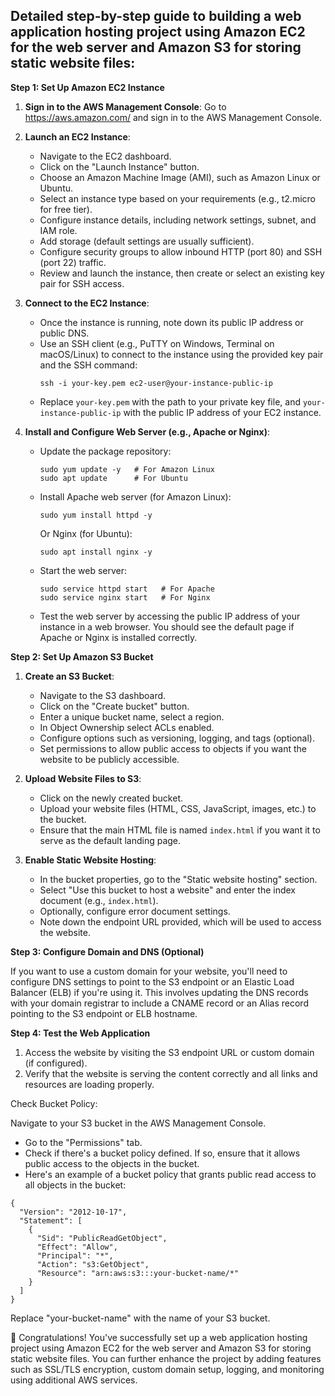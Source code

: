 ## Detailed step-by-step guide to building a web application hosting project using Amazon EC2 for the web server and Amazon S3 for storing static website files:

**Step 1: Set Up Amazon EC2 Instance**

1. **Sign in to the AWS Management Console**: Go to https://aws.amazon.com/ and sign in to the AWS Management Console.

2. **Launch an EC2 Instance**:
   - Navigate to the EC2 dashboard.
   - Click on the "Launch Instance" button.
   - Choose an Amazon Machine Image (AMI), such as Amazon Linux or Ubuntu.
   - Select an instance type based on your requirements (e.g., t2.micro for free tier).
   - Configure instance details, including network settings, subnet, and IAM role.
   - Add storage (default settings are usually sufficient).
   - Configure security groups to allow inbound HTTP (port 80) and SSH (port 22) traffic.
   - Review and launch the instance, then create or select an existing key pair for SSH access.

3. **Connect to the EC2 Instance**:
   - Once the instance is running, note down its public IP address or public DNS.
   - Use an SSH client (e.g., PuTTY on Windows, Terminal on macOS/Linux) to connect to the instance using the provided key pair and the SSH command:
     ```
     ssh -i your-key.pem ec2-user@your-instance-public-ip
     ```
   - Replace `your-key.pem` with the path to your private key file, and `your-instance-public-ip` with the public IP address of your EC2 instance.

4. **Install and Configure Web Server (e.g., Apache or Nginx)**:
   - Update the package repository:
     ```
     sudo yum update -y   # For Amazon Linux
     sudo apt update      # For Ubuntu
     ```
   - Install Apache web server (for Amazon Linux):
     ```
     sudo yum install httpd -y
     ```
     Or Nginx (for Ubuntu):
     ```
     sudo apt install nginx -y
     ```
   - Start the web server:
     ```
     sudo service httpd start   # For Apache
     sudo service nginx start   # For Nginx
     ```
   - Test the web server by accessing the public IP address of your instance in a web browser. You should see the default page if Apache or Nginx is installed correctly.

**Step 2: Set Up Amazon S3 Bucket**

1. **Create an S3 Bucket**:
   - Navigate to the S3 dashboard.
   - Click on the "Create bucket" button.
   - Enter a unique bucket name, select a region.
   - In Object Ownership select ACLs enabled.
   - Configure options such as versioning, logging, and tags (optional).
   - Set permissions to allow public access to objects if you want the website to be publicly accessible.

2. **Upload Website Files to S3**:
   - Click on the newly created bucket.
   - Upload your website files (HTML, CSS, JavaScript, images, etc.) to the bucket.
   - Ensure that the main HTML file is named `index.html` if you want it to serve as the default landing page.

3. **Enable Static Website Hosting**:
   - In the bucket properties, go to the "Static website hosting" section.
   - Select "Use this bucket to host a website" and enter the index document (e.g., `index.html`).
   - Optionally, configure error document settings.
   - Note down the endpoint URL provided, which will be used to access the website.

**Step 3: Configure Domain and DNS (Optional)**

If you want to use a custom domain for your website, you'll need to configure DNS settings to point to the S3 endpoint or an Elastic Load Balancer (ELB) if you're using it. This involves updating the DNS records with your domain registrar to include a CNAME record or an Alias record pointing to the S3 endpoint or ELB hostname.

**Step 4: Test the Web Application**

1. Access the website by visiting the S3 endpoint URL or custom domain (if configured).
2. Verify that the website is serving the content correctly and all links and resources are loading properly.



Check Bucket Policy:

Navigate to your S3 bucket in the AWS Management Console.
- Go to the "Permissions" tab.
- Check if there's a bucket policy defined. If so, ensure that it allows public access to the objects in the bucket.
- Here's an example of a bucket policy that grants public read access to all objects in the bucket:
```
{
  "Version": "2012-10-17",
  "Statement": [
    {
      "Sid": "PublicReadGetObject",
      "Effect": "Allow",
      "Principal": "*",
      "Action": "s3:GetObject",
      "Resource": "arn:aws:s3:::your-bucket-name/*"
    }
  ]
}
```
Replace "your-bucket-name" with the name of your S3 bucket.

🥂 Congratulations! You've successfully set up a web application hosting project using Amazon EC2 for the web server and Amazon S3 for storing static website files. You can further enhance the project by adding features such as SSL/TLS encryption, custom domain setup, logging, and monitoring using additional AWS services.
